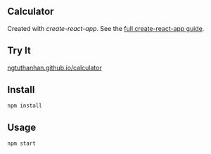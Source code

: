 Calculator
---

Created with *create-react-app*. See the [full create-react-app guide](https://github.com/facebookincubator/create-react-app/blob/master/packages/react-scripts/template/README.md).



Try It
---

[ngtuthanhan.github.io/calculator](https://ngtuthanhan.github.io/calculator/)



Install
---

`npm install`



Usage
---

`npm start`
